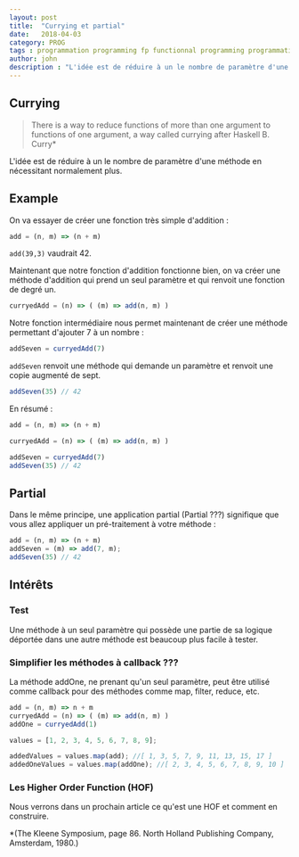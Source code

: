 ```yaml
---
layout: post
title:  "Currying et partial"
date:   2018-04-03
category: PROG
tags : programmation programming fp functionnal programming programmation fonctionnelle pures currying test partial HOF
author: john
description : "L'idée est de réduire à un le nombre de paramètre d'une méthode en nécessitant normalement plus. "
---
```



## Currying

> There is a way to reduce functions of more than one argument to functions of one argument, a way called currying after Haskell B. Curry*

L'idée est de réduire à un le nombre de paramètre d'une méthode en nécessitant normalement plus. 

## Example 

On va essayer de créer une fonction très simple d'addition : 

```javascript
add = (n, m) => (n + m)
```
`add(39,3)` vaudrait 42.

Maintenant que notre fonction d'addition fonctionne bien, on va créer une méthode d'addition qui prend un seul paramètre et qui renvoit une fonction de degré un.

```javascript
curryedAdd = (n) => ( (m) => add(n, m) )
```
Notre fonction intermédiaire nous permet maintenant de créer une méthode permettant d'ajouter 7 à un nombre :  
```javascript
addSeven = curryedAdd(7)
```
`addSeven` renvoit une méthode qui demande un paramètre et renvoit une copie augmenté de sept.

```javascript
addSeven(35) // 42
```

En résumé : 

```javascript
add = (n, m) => (n + m)

curryedAdd = (n) => ( (m) => add(n, m) )

addSeven = curryedAdd(7)
addSeven(35) // 42
```

## Partial

Dans le même principe, une application partial (Partial ???) signifique que vous allez appliquer un pré-traitement à votre méthode : 

```javascript
add = (n, m) => (n + m)
addSeven = (m) => add(7, m);
addSeven(35) // 42
```

## Intérêts

### Test

Une méthode à un seul paramètre qui possède une partie de sa logique déportée dans une autre méthode est beaucoup plus facile à tester.

### Simplifier les méthodes à callback ???

La méthode addOne, ne prenant qu'un seul paramètre, peut être utilisé comme callback pour des méthodes comme map, filter, reduce, etc. 

```javascript
add = (n, m) => n + m
curryedAdd = (n) => ( (m) => add(n, m) )
addOne = curryedAdd(1)

values = [1, 2, 3, 4, 5, 6, 7, 8, 9];

addedValues = values.map(add); //​​​​​[ 1, 3, 5, 7, 9, 11, 13, 15, 17 ]​​​​​
addedOneValues = values.map(addOne); //​​​​​[ 2, 3, 4, 5, 6, 7, 8, 9, 10 ]​​​​​
```

### Les Higher Order Function (HOF)

Nous verrons dans un prochain article ce qu'est une HOF et comment en construire.

*(The Kleene Symposium, page 86. North Holland Publishing Company, Amsterdam, 1980.)